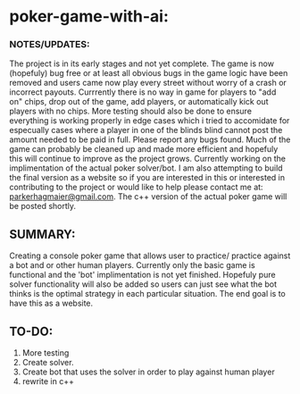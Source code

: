 # poker-game-with-ai:
### NOTES/UPDATES: 
The project is in its early stages and not yet complete. The game is now (hopefuly) bug free or at least all obvious bugs 
in the game logic have been removed and users came now play every street without worry of a crash or incorrect payouts. 
Currrently there is no way in game for players to "add on" chips, drop out of the game,
add players, or automatically kick out players with no chips. 
More testing should also be done to ensure everything is working properly in edge cases which i tried to accomidate for 
especually cases where a player in one of the blinds blind cannot post the amount needed to be paid in full. 
Please report any bugs found. Much of the game can probably be cleaned up and made more efficient and hopefuly this will 
continue to improve as the project grows. Currently working on the implimentation of the actual poker solver/bot. 
I am also attempting to build the final version as a website so if you are interested in this or interested in contributing 
to the project or would like to help please contact me at: parkerhagmaier@gmail.com.
The c++ version of the actual poker game will be posted shortly.

## SUMMARY:
Creating a console poker game that allows user to practice/ practice against a bot and or other human players.
Currently only the basic game is functional and the 'bot' implimentation is not yet finished.
Hopefuly pure solver functionality will also be added so users can just see what the bot thinks is the optimal strategy 
in each particular situation. 
The end goal is to have this as a website.

## TO-DO:
1. More testing
2. Create solver. 
3. Create bot that uses the solver in order to play against human player
4. rewrite in c++


